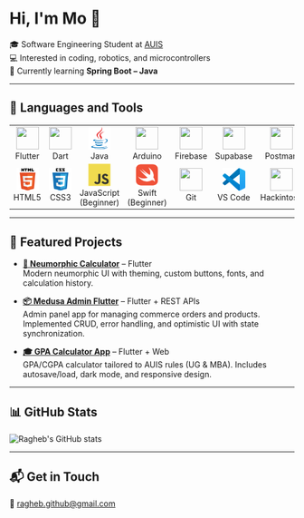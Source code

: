 # Hi, I'm Mo 👋  

🎓 Software Engineering Student at [AUIS](https://auis.edu.krd/)  
💻 Interested in coding, robotics, and microcontrollers  
🌱 Currently learning **Spring Boot – Java**  

---

## 🔧 Languages and Tools

<table>
  <tr>
    <td align="center" width="100">
      <img src="https://www.vectorlogo.zone/logos/flutterio/flutterio-icon.svg" width="40" height="40"/>
      <br>Flutter
    </td>
    <td align="center" width="100">
      <img src="https://www.vectorlogo.zone/logos/dartlang/dartlang-icon.svg" width="40" height="40"/>
      <br>Dart
    </td>
    <td align="center" width="100">
      <img src="https://raw.githubusercontent.com/devicons/devicon/master/icons/java/java-original.svg" width="40" height="40"/>
      <br>Java
    </td>
    <td align="center" width="100">
      <img src="https://cdn.worldvectorlogo.com/logos/arduino-1.svg" width="40" height="40"/>
      <br>Arduino
    </td>
    <td align="center" width="100">
      <img src="https://www.vectorlogo.zone/logos/firebase/firebase-icon.svg" width="40" height="40"/>
      <br>Firebase
    </td>
    <td align="center" width="100">
  <img src="https://cdn.brandfetch.io/idsSceG8fK/w/436/h/449/theme/dark/symbol.png?c=1bxid64Mup7aczewSAYMX&t=1668081497517" width="40" height="40"/>
  <br>Supabase
      <td align="center" width="100">
      <img src="https://www.vectorlogo.zone/logos/getpostman/getpostman-icon.svg" width="40" height="40"/>
      <br>Postman
    
</td>
  </tr>
  <tr>
    <td align="center" width="100">
      <img src="https://raw.githubusercontent.com/devicons/devicon/master/icons/html5/html5-original-wordmark.svg" width="40" height="40"/>
      <br>HTML5
    </td>
    <td align="center" width="100">
      <img src="https://raw.githubusercontent.com/devicons/devicon/master/icons/css3/css3-original-wordmark.svg" width="40" height="40"/>
      <br>CSS3
    </td>
    <td align="center" width="100">
      <img src="https://raw.githubusercontent.com/devicons/devicon/master/icons/javascript/javascript-original.svg" width="40" height="40"/>
      <br>JavaScript (Beginner)
    </td>
    <td align="center" width="100">
      <img src="https://raw.githubusercontent.com/devicons/devicon/master/icons/swift/swift-original.svg" width="40" height="40"/>
      <br>Swift (Beginner)
    </td>
    <td align="center" width="100">
      <img src="https://www.vectorlogo.zone/logos/git-scm/git-scm-icon.svg" width="40" height="40"/>
      <br>Git
    </td>
    <td align="center" width="100">
      <img src="https://raw.githubusercontent.com/devicons/devicon/master/icons/vscode/vscode-original.svg" width="40" height="40"/>
      <br>VS Code
    </td>
    <td align="center" width="100">
  <img src="https://cdn.brandfetch.io/idnrCPuv87/theme/light/logo.svg?c=1bxid64Mup7aczewSAYMX&t=1729268375420" width="40" height="40"/>
      <br>Hackintosh
    </td>
  </tr>

</table>

---

## 🚀 Featured Projects

- **[🧮 Neumorphic Calculator](https://github.com/mllrr96/Neumorphic-Calculator)** – Flutter  
  Modern neumorphic UI with theming, custom buttons, fonts, and calculation history.  

- **[📦 Medusa Admin Flutter](https://github.com/mllrr96/Medusa-Admin-Flutter)** – Flutter + REST APIs  
  Admin panel app for managing commerce orders and products. Implemented CRUD, error handling, and optimistic UI with state synchronization.  

- **[🎓 GPA Calculator App](https://github.com/mllrr96/Gpa-Calculator)** – Flutter + Web  
  GPA/CGPA calculator tailored to AUIS rules (UG & MBA). Includes autosave/load, dark mode, and responsive design.  

---

## 📊 GitHub Stats

![Ragheb's GitHub stats](https://github-readme-stats.vercel.app/api?username=mllrr96&show_icons=true&theme=radical)  

---

## 📬 Get in Touch
📧 [ragheb.github@gmail.com](mailto:ragheb.github@gmail.com)  
